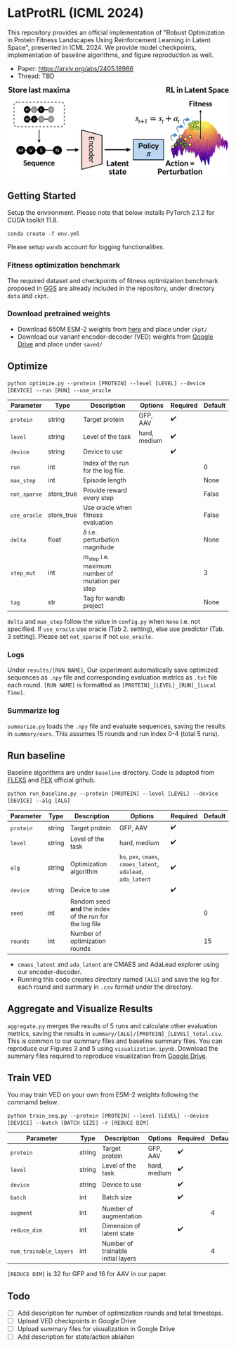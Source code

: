 # LatProtRL (ICML 2024)
This repository provides an official implementation of "Robust Optimization in Protein Fitness Landscapes Using Reinforcement Learning in Latent Space", presented in ICML 2024. We provide model checkpoints, implementation of baseline algorithms, and figure reproduction as well.

- Paper: https://arxiv.org/abs/2405.18986
- Thread: TBD

![Overview](repo/overview.png)

## Getting Started
Setup the environment. Please note that below installs PyTorch 2.1.2 for CUDA toolkit 11.8.
```
conda create -f env.yml
```
Please setup `wandb` account for logging functionalities.

### Fitness optimization benchmark
The required dataset and checkpoints of fitness optimization benchmark proposed in [GGS](https://github.com/kirjner/GGS) are already included in the repository, under directory `data` and `ckpt`.

### Download pretrained weights 
- Download 650M ESM-2 weights from [here](https://dl.fbaipublicfiles.com/fair-esm/models/esm2_t33_650M_UR50D.pt) and place under `ckpt/`
- Download our variant encoder-decoder (VED) weights from [Google Drive]() and place under `saved/`

## Optimize 
```
python optimize.py --protein [PROTEIN] --level [LEVEL] --device [DEVICE] --run [RUN] --use_oracle
```

| Parameter | Type | Description | Options | Required | Default |
|--|--|--|--|--|--|
|`protein`|string|Target protein|GFP, AAV|✔️||
|`level`|string|Level of the task|hard, medium|✔️||
|`device`|string|Device to use||✔️||
|`run`|int|Index of the run for the log file.|||0|
|`max_step`|int|Episode length|||None|
|`not_sparse`|store_true|Provide reward every step|||False|
|`use_oracle`|store_true|Use oracle when fitness evaluation|||False|
|`delta`|float|$\delta$ i.e. perturbation magnitude|||None|
|`step_mut`|int|$m_\text{step}$ i.e. maximum number of mutation per step|||3|
|`tag`|str|Tag for wandb project|||None|

`delta` and `max_step` follow the value in `config.py` when `None` i.e. not specified. If `use_oracle` use oracle (Tab 2. setting), else use predictor (Tab. 3 setting). Please set `not_sparse` if not `use_oracle`.

### Logs
Under `results/[RUN NAME]`, Our experiment automatically save optimized sequences as `.npy` file and corresponding evaluation metrics as `.txt` file each round. `[RUN NAME]` is formatted as `[PROTEIN]_[LEVEL]_[RUN]_[Local Time]`. 

### Summarize log
`summarize.py` loads the `.npy` file and evaluate sequences, saving the results in `summary/ours`. This assumes 15 rounds and run index 0-4 (total 5 runs).

## Run baseline
Baseline algorithms are under `baseline` directory. Code is adapted from [FLEXS](https://github.com/samsinai/FLEXS) and [PEX](https://github.com/HeliXonProtein/proximal-exploration) official github. 
```
python run_baseline.py --protein [PROTEIN] --level [LEVEL] --device [DEVICE] --alg [ALG]
```
| Parameter | Type | Description | Options | Required | Default |
|--|--|--|--|--|--|
|`protein`|string|Target protein|GFP, AAV|✔️||
|`level`|string|Level of the task|hard, medium|✔️||
|`alg`|string|Optimization algorithm| `bo`, `pex`, `cmaes`, `cmaes_latent`, `adalead`, `ada_latent`|✔️||
|`device`|string|Device to use||✔️||
|`seed`|int|Random seed **and** the index of the run for the log file|||0|
|`rounds`|int|Number of optimization rounds|||15|

- `cmaes_latent` and `ada_latent` are CMAES and AdaLead explorer using our encoder-decoder. 
- Running this code creates directory named `[ALG]` and save the log for each round and summary in `.csv` format under the directory. 


## Aggregate and Visualize Results 
`aggregate.py` merges the results of 5 runs and calculate other evaluation metrics, saving the results in `summary/[ALG]/[PROTEIN]_[LEVEL]_total.csv`. This is common to our summary files and baseline summary files. You can reproduce our Figures 3 and 5 using `visualization.ipynb`. Download the summary files required to reproduce visualization from [Google Drive]().

## Train VED
You may train VED on your own from ESM-2 weights following the commamd below.
```
python train_seq.py --protein [PROTEIN] --level [LEVEL] --device [DEVICE] --batch [BATCH SIZE] -r [REDUCE DIM] 
```
| Parameter | Type | Description | Options | Required | Default |
|--|--|--|--|--|--|
|`protein`|string|Target protein|GFP, AAV|✔️||
|`level`|string|Level of the task|hard, medium|✔️||
|`device`|string|Device to use||✔️||
|`batch`|int|Batch size||✔️||
|`augment`|int|Number of augmentation|||4|
|`reduce_dim`|int|Dimension of latent state||✔️||
|`num_trainable_layers`|int|Number of trainable initial layers|||4|

`[REDUCE DIM]` is 32 for GFP and 16 for AAV in our paper.

## Todo

- [ ] Add description for number of optimization rounds and total timesteps.
- [ ] Upload VED checkpoints in Google Drive
- [ ] Upload summary files for visualization in Google Drive
- [ ] Add description for state/action ablaiton